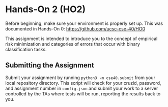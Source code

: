 # Hands-On 2 (HO2)

Before beginning, make sure your environment is properly set up.
This was documented in Hands-On 0: https://github.com/ucsc-cse-40/HO0

This assignment is intended to introduce you to the concept of empirical risk minimization
and categories of errors that occur with binary classification tasks.

## Submitting the Assignment

Submit your assignment by running `python3 -m cse40.submit` from your local repository directory.
This script will check for your cruzid, password, and assignment number in `config.json`
and submit your work to a server controlled by the TAs where tests will be run, reporting the results back to you.
